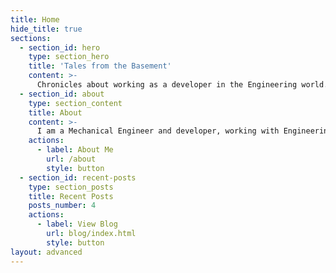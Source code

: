```yaml
---
title: Home
hide_title: true
sections:
  - section_id: hero
    type: section_hero
    title: 'Tales from the Basement'
    content: >-
      Chronicles about working as a developer in the Engineering world.
  - section_id: about
    type: section_content
    title: About
    content: >-
      I am a Mechanical Engineer and developer, working with Engineering Applications. PML and C# developer. When not at work, I enjoy writing short stories about the awkward things in life and mixing tasty cocktails.
    actions:
      - label: About Me
        url: /about
        style: button
  - section_id: recent-posts
    type: section_posts
    title: Recent Posts
    posts_number: 4
    actions:
      - label: View Blog
        url: blog/index.html
        style: button
layout: advanced
---
```

